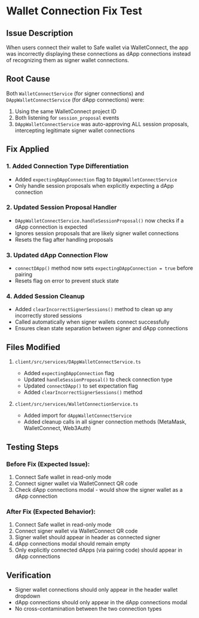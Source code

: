 # Wallet Connection Fix Test

## Issue Description
When users connect their wallet to Safe wallet via WalletConnect, the app was incorrectly displaying these connections as dApp connections instead of recognizing them as signer wallet connections.

## Root Cause
Both `WalletConnectService` (for signer connections) and `DAppWalletConnectService` (for dApp connections) were:
1. Using the same WalletConnect project ID
2. Both listening for `session_proposal` events
3. `DAppWalletConnectService` was auto-approving ALL session proposals, intercepting legitimate signer wallet connections

## Fix Applied

### 1. Added Connection Type Differentiation
- Added `expectingDAppConnection` flag to `DAppWalletConnectService`
- Only handle session proposals when explicitly expecting a dApp connection

### 2. Updated Session Proposal Handler
- `DAppWalletConnectService.handleSessionProposal()` now checks if a dApp connection is expected
- Ignores session proposals that are likely signer wallet connections
- Resets the flag after handling proposals

### 3. Updated dApp Connection Flow
- `connectDApp()` method now sets `expectingDAppConnection = true` before pairing
- Resets flag on error to prevent stuck state

### 4. Added Session Cleanup
- Added `clearIncorrectSignerSessions()` method to clean up any incorrectly stored sessions
- Called automatically when signer wallets connect successfully
- Ensures clean state separation between signer and dApp connections

## Files Modified
1. `client/src/services/DAppWalletConnectService.ts`
   - Added `expectingDAppConnection` flag
   - Updated `handleSessionProposal()` to check connection type
   - Updated `connectDApp()` to set expectation flag
   - Added `clearIncorrectSignerSessions()` method

2. `client/src/services/WalletConnectionService.ts`
   - Added import for `dAppWalletConnectService`
   - Added cleanup calls in all signer connection methods (MetaMask, WalletConnect, Web3Auth)

## Testing Steps

### Before Fix (Expected Issue):
1. Connect Safe wallet in read-only mode
2. Connect signer wallet via WalletConnect QR code
3. Check dApp connections modal - would show the signer wallet as a dApp connection

### After Fix (Expected Behavior):
1. Connect Safe wallet in read-only mode
2. Connect signer wallet via WalletConnect QR code
3. Signer wallet should appear in header as connected signer
4. dApp connections modal should remain empty
5. Only explicitly connected dApps (via pairing code) should appear in dApp connections

## Verification
- Signer wallet connections should only appear in the header wallet dropdown
- dApp connections should only appear in the dApp connections modal
- No cross-contamination between the two connection types

